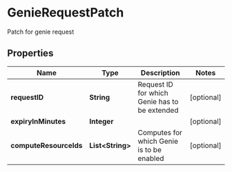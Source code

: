 

# GenieRequestPatch

Patch for genie request

## Properties

Name | Type | Description | Notes
------------ | ------------- | ------------- | -------------
**requestID** | **String** | Request ID for which Genie has to be extended |  [optional]
**expiryInMinutes** | **Integer** |  |  [optional]
**computeResourceIds** | **List&lt;String&gt;** | Computes for which Genie is to be enabled |  [optional]




